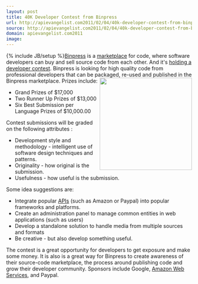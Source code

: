 ```yaml
---
layout: post
title: 40K Developer Contest from Binpress
url: http://apievangelist.com2011/02/04/40k-developer-contest-from-binpress/
source: http://apievangelist.com2011/02/04/40k-developer-contest-from-binpress/
domain: apievangelist.com2011
image: 
---
```

{% include JB/setup %}<a href="http://www.binpress.com/" target="_blank">Binpress</a> is a <a href="http://www.apievangelist.com/ecosystem-building-blocks-detail.php?Building_Block_ID=130">marketplace</a> for code, where software developers can buy and sell source code from each other. And it's <a href="http://www.binpress.com/contest" target="_blank">holding a developer contest</a>.
Binpress is looking for high quality code from professional developers that can be packaged, re-used and published in the Binpress marketplace. <a href="http://www.binpress.com/contest" target="_blank"><img src="http://kinlane-productions.s3.amazonaws.com/contests/binpress-programming-contest.png"  width="250" align="right" /></a> Prizes include:
<ul>
     <li>Grand Prizes of $17,000
     </li>
     <li>Two Runner Up Prizes of $13,000
     </li>
     <li>Six Best Submission per Language Prizes of $10,000.00
     </li>
</ul>Contest submissions will be graded on the following attributes :
<ul>
     <li>Development style and methodology - intelligent use of software design techniques and patterns.
     </li>
     <li>Originality - how original is the submission.
     </li>
     <li>Usefulness - how useful is the submission.
     </li>
</ul>Some idea suggestions are:
<ul>
     <li>Integrate popular <a href="http://www.apievangelist.com/">APIs</a> (such as Amazon or Paypal) into popular frameworks and platforms.
     </li>
     <li>Create an administration panel to manage common entities in web applications (such as users)
     </li>
     <li>Develop a standalone solution to handle media from multiple sources and formats
     </li>
     <li>Be creative - but also develop something useful.
     </li>
</ul>The contest is a great opportunity for developers to get exposure and make some money.
It is also is a great way for Binpress to create awareness of their source-code marketplace, the process around publishing code and grow their developer community.
Sponsors include Google, <a href="http://www.kinlane.com/category/amazon/amazon-web-services/">Amazon Web Services</a>, and Paypal.
